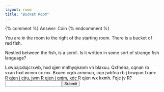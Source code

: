 ```yaml
---
layout: room
title: "Bucket Room"
---
```


{% comment %}
Answer: Coin
{% endcomment %}

You are in the room to the right of the starting room. There is a bucket of red fish. 

Nestled between the fish, is a scroll. Is it written in some sort of strange fish language?

<div class="scroll">
Lxwpajcdujcrxwb, hxd qjen mnlhyqnanm vh blaxuu. Qxfnena, cqnan rb vxan hxd wnnm cx mx. Bxuen cqrb armmun, cqn jwbfna rb j brwpun fxam: R qjen j cjru, jwm R qjen j qnjm, kdc R qjen wx kxmh. Fqjc jv R?
</div>

<div class="puzzle">
    <input id="answer" /><button onclick="checkAnswer()">Submit</button>
</div>
<p id="message"></p>


<script>
function checkAnswer() {
    var answer = document.getElementById("answer").value.toLowerCase();

    const message = document.getElementById("message");
    if (answer === "coin") {
        message.textContent = "Correct! You may proceed.";
    } else {
        message.textContent = "Incorrect. Please try again.";
    }
}
</script>